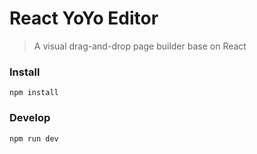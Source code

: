 # React YoYo Editor

> A visual drag-and-drop page builder base on React

### Install

```shell
npm install
```

### Develop

```shell
npm run dev
```
